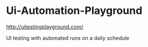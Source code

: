 # Ui-Automation-Playground

http://uitestingplayground.com/

UI testing with automated runs on a daily schedule
